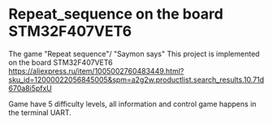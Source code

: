# Repeat_sequence on the board STM32F407VET6
The game "Repeat sequence"/ "Saymon says"
This project is implemented on the board STM32F407VET6 https://aliexpress.ru/item/1005002760483449.html?sku_id=12000022056845005&spm=a2g2w.productlist.search_results.10.71d670a8i5pfxU

Game have 5 difficulty levels, all information and control game happens in the terminal UART.
